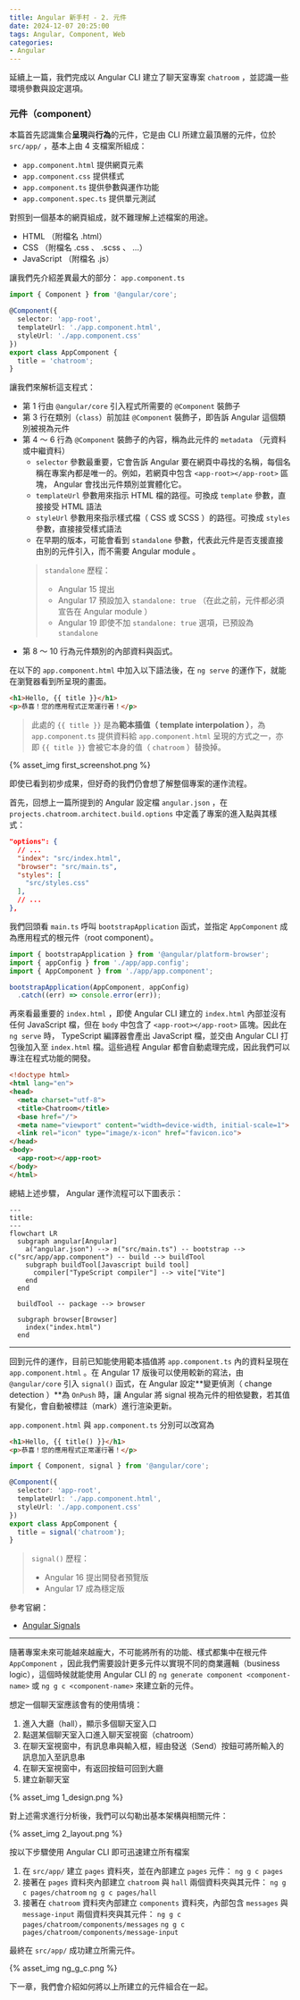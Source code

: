 ```yaml
---
title: Angular 新手村 - 2. 元件
date: 2024-12-07 20:25:00
tags: Angular, Component, Web
categories:
- Angular
---
```


延續上一篇，我們完成以 Angular CLI 建立了聊天室專案 `chatroom` ，並認識一些環境參數與設定選項。

### 元件（component）

本篇首先認識集合**呈現**與**行為**的元件，它是由 CLI 所建立最頂層的元件，位於 `src/app/` ，基本上由 4 支檔案所組成：
* `app.component.html` 提供網頁元素
* `app.component.css` 提供樣式
* `app.component.ts` 提供參數與運作功能
* `app.component.spec.ts` 提供單元測試

對照到一個基本的網頁組成，就不難理解上述檔案的用途。
* HTML （附檔名 .html）
* CSS （附檔名 .css 、 .scss 、 …）
* JavaScript （附檔名 .js）

讓我們先介紹差異最大的部分： `app.component.ts`

```typescript
import { Component } from '@angular/core';

@Component({
  selector: 'app-root',
  templateUrl: './app.component.html',
  styleUrl: './app.component.css'
})
export class AppComponent {
  title = 'chatroom';
}
```

讓我們來解析這支程式：
* 第 1 行由 `@angular/core` 引入程式所需要的 `@Component` 裝飾子
* 第 3 行在類別（`class`）前加註 `@Component` 裝飾子，即告訴 Angular 這個類別被視為元件
* 第 4 ～ 6 行為 `@Component` 裝飾子的內容，稱為此元件的 `metadata` （元資料或中繼資料）
  * `selector` 參數最重要，它會告訴 Angular 要在網頁中尋找的名稱，每個名稱在專案內都是唯一的。例如，若網頁中包含 `<app-root></app-root>` 區塊， Angular 會找出元件類別並實體化它。
  * `templateUrl` 參數用來指示 HTML 檔的路徑。可換成 `template` 參數，直接接受 HTML 語法
  * `styleUrl` 參數用來指示樣式檔（ CSS 或 SCSS ）的路徑。可換成 `styles` 參數，直接接受樣式語法 
  * 在早期的版本，可能會看到 `standalone` 參數，代表此元件是否支援直接由別的元件引入，而不需要 Angular module 。
  > `standalone` 歷程：
  > * Angular 15 提出
  > * Angular 17 預設加入 `standalone: true` （在此之前，元件都必須宣告在 Angular module ）
  > * Angular 19 即使不加 `standalone: true` 選項，已預設為 `standalone`
* 第 8 ～ 10 行為元件類別的內部資料與函式。

在以下的 `app.component.html` 中加入以下語法後，在 `ng serve` 的運作下，就能在瀏覽器看到所呈現的畫面。

```html
<h1>Hello, {{ title }}</h1>
<p>恭喜！您的應用程式正常運行著！</p>
```

> 此處的 `{{ title }}` 是為**範本插值（ template interpolation ）**，為 `app.component.ts` 提供資料給 `app.component.html` 呈現的方式之一，亦即 `{{ title }}` 會被它本身的值（ `chatroom` ）替換掉。

{% asset_img first_screenshot.png %}

<!-- more -->

即使已看到初步成果，但好奇的我們仍會想了解整個專案的運作流程。

首先，回想上一篇所提到的 Angular 設定檔 `angular.json` ，在 `projects.chatroom.architect.build.options` 中定義了專案的進入點與其樣式：

```json
"options": {
  // ...
  "index": "src/index.html",
  "browser": "src/main.ts",
  "styles": [
    "src/styles.css"
  ],
  // ...
},
```

我們回頭看 `main.ts` 呼叫 `bootstrapApplication` 函式，並指定 `AppComponent` 成為應用程式的根元件（root component）。

```typescript
import { bootstrapApplication } from '@angular/platform-browser';
import { appConfig } from './app/app.config';
import { AppComponent } from './app/app.component';

bootstrapApplication(AppComponent, appConfig)
  .catch((err) => console.error(err));
```

再來看最重要的 `index.html` ，即使 Angular CLI 建立的 `index.html` 內部並沒有任何 JavaScript 檔，但在 `body` 中包含了 `<app-root></app-root>` 區塊。因此在 `ng serve` 時， TypeScript 編譯器會產出 JavaScript 檔，並交由 Angular CLI 打包後加入至 `index.html` 檔。這些過程 Angular 都會自動處理完成，因此我們可以專注在程式功能的開發。

```html
<!doctype html>
<html lang="en">
<head>
  <meta charset="utf-8">
  <title>Chatroom</title>
  <base href="/">
  <meta name="viewport" content="width=device-width, initial-scale=1">
  <link rel="icon" type="image/x-icon" href="favicon.ico">
</head>
<body>
  <app-root></app-root>
</body>
</html>
```

總結上述步驟， Angular 運作流程可以下圖表示：

```mermaid
---
title: 
---
flowchart LR
  subgraph angular[Angular]
    a("angular.json") --> m("src/main.ts") -- bootstrap --> c("src/app/app.component") -- build --> buildTool
    subgraph buildTool[Javascript build tool]
      compiler["TypeScript compiler"] --> vite["Vite"]
    end
  end

  buildTool -- package --> browser

  subgraph browser[Browser]
    index("index.html")
  end
```

---

回到元件的運作，目前已知能使用範本插值將 `app.component.ts` 內的資料呈現在 `app.component.html` 。在 Angular 17 版後可以使用較新的寫法，由 `@angular/core` 引入 `signal()` 函式，在 Angular 設定**變更偵測（ change detection ）**為 `OnPush` 時，讓 Angular 將 signal 視為元件的相依變數，若其值有變化，會自動被標註（mark）進行渲染更新。

`app.component.html` 與 `app.component.ts` 分別可以改寫為

```html
<h1>Hello, {{ title() }}</h1>
<p>恭喜！您的應用程式正常運行著！</p>
```
```typescript
import { Component, signal } from '@angular/core';

@Component({
  selector: 'app-root',
  templateUrl: './app.component.html',
  styleUrl: './app.component.css'
})
export class AppComponent {
  title = signal('chatroom');
}
```

> `signal()` 歷程：
> * Angular 16 提出開發者預覽版
> * Angular 17 成為穩定版

參考官網：
* [Angular Signals](https://angular.dev/guide/signals)

---

隨著專案未來可能越來越龐大，不可能將所有的功能、樣式都集中在根元件 `AppComponent` ，因此我們需要設計更多元件以實現不同的商業邏輯（business logic），這個時候就能使用 Angular CLI 的 `ng generate component <component-name>` 或 `ng g c <component-name>` 來建立新的元件。

想定一個聊天室應該會有的使用情境：
1. 進入大廳（hall），顯示多個聊天室入口
2. 點選某個聊天室入口進入聊天室視窗（chatroom）
3. 在聊天室視窗中，有訊息串與輸入框，經由發送（Send）按鈕可將所輸入的訊息加入至訊息串
4. 在聊天室視窗中，有返回按鈕可回到大廳
5. 建立新聊天室

{% asset_img 1_design.png %}

對上述需求進行分析後，我們可以勾勒出基本架構與相關元件：

{% asset_img 2_layout.png %}

按以下步驟使用 Angular CLI 即可迅速建立所有檔案
1. 在 `src/app/` 建立 `pages` 資料夾，並在內部建立 `pages` 元件：
  `ng g c pages`
2. 接著在 `pages` 資料夾內部建立 `chatroom` 與 `hall` 兩個資料夾與其元件：
  `ng g c pages/chatroom`
  `ng g c pages/hall`
3. 接著在 `chatroom` 資料夾內部建立 `components` 資料夾，內部包含 `messages` 與 `message-input` 兩個資料夾與其元件：
  `ng g c pages/chatroom/components/messages`
  `ng g c pages/chatroom/components/message-input`

最終在 `src/app/` 成功建立所需元件。

{% asset_img ng_g_c.png %}

下一章，我們會介紹如何將以上所建立的元件組合在一起。
